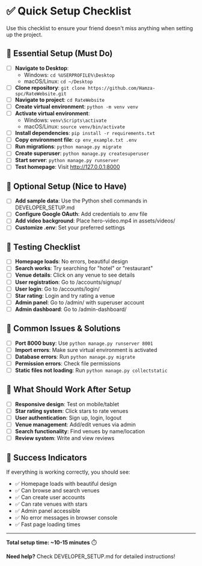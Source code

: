 # ✅ Quick Setup Checklist

Use this checklist to ensure your friend doesn't miss anything when setting up the project.

## 🚀 Essential Setup (Must Do)

- [ ] **Navigate to Desktop**: 
  - Windows: `cd %USERPROFILE%\Desktop`
  - macOS/Linux: `cd ~/Desktop`
- [ ] **Clone repository**: `git clone https://github.com/Hamza-spc/RateWebsite.git`
- [ ] **Navigate to project**: `cd RateWebsite`
- [ ] **Create virtual environment**: `python -m venv venv`
- [ ] **Activate virtual environment**: 
  - Windows: `venv\Scripts\activate`
  - macOS/Linux: `source venv/bin/activate`
- [ ] **Install dependencies**: `pip install -r requirements.txt`
- [ ] **Copy environment file**: `cp env_example.txt .env`
- [ ] **Run migrations**: `python manage.py migrate`
- [ ] **Create superuser**: `python manage.py createsuperuser`
- [ ] **Start server**: `python manage.py runserver`
- [ ] **Test homepage**: Visit http://127.0.0.1:8000

## 🎯 Optional Setup (Nice to Have)

- [ ] **Add sample data**: Use the Python shell commands in DEVELOPER_SETUP.md
- [ ] **Configure Google OAuth**: Add credentials to .env file
- [ ] **Add video background**: Place hero-video.mp4 in assets/videos/
- [ ] **Customize .env**: Set your preferred settings

## 🧪 Testing Checklist

- [ ] **Homepage loads**: No errors, beautiful design
- [ ] **Search works**: Try searching for "hotel" or "restaurant"
- [ ] **Venue details**: Click on any venue to see details
- [ ] **User registration**: Go to /accounts/signup/
- [ ] **User login**: Go to /accounts/login/
- [ ] **Star rating**: Login and try rating a venue
- [ ] **Admin panel**: Go to /admin/ with superuser account
- [ ] **Admin dashboard**: Go to /admin-dashboard/

## 🐛 Common Issues & Solutions

- [ ] **Port 8000 busy**: Use `python manage.py runserver 8001`
- [ ] **Import errors**: Make sure virtual environment is activated
- [ ] **Database errors**: Run `python manage.py migrate`
- [ ] **Permission errors**: Check file permissions
- [ ] **Static files not loading**: Run `python manage.py collectstatic`

## 📱 What Should Work After Setup

- [ ] **Responsive design**: Test on mobile/tablet
- [ ] **Star rating system**: Click stars to rate venues
- [ ] **User authentication**: Sign up, login, logout
- [ ] **Venue management**: Add/edit venues via admin
- [ ] **Search functionality**: Find venues by name/location
- [ ] **Review system**: Write and view reviews

## 🎉 Success Indicators

If everything is working correctly, you should see:

- ✅ Homepage loads with beautiful design
- ✅ Can browse and search venues
- ✅ Can create user accounts
- ✅ Can rate venues with stars
- ✅ Admin panel accessible
- ✅ No error messages in browser console
- ✅ Fast page loading times

---

**Total setup time: ~10-15 minutes** ⏱️

**Need help?** Check DEVELOPER_SETUP.md for detailed instructions!
